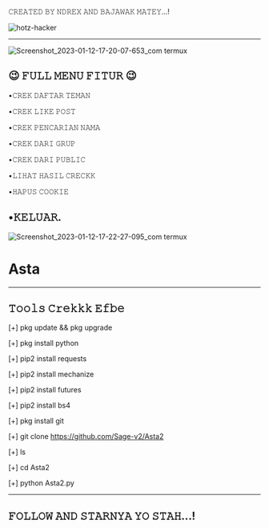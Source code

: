 𝙲𝚁𝙴𝙰𝚃𝙴𝙳 𝙱𝚈 𝙽𝙳𝚁𝙴𝚇 𝙰𝙽𝙳 𝙱𝙰𝙹𝙰𝚆𝙰𝙺 𝙼𝙰𝚃𝙴𝚈...! 

![hotz-hacker](https://user-images.githubusercontent.com/122218278/211880956-6a1214fa-f1d2-416f-8bfb-59d7eabc35da.gif)


----------------------------------------


![Screenshot_2023-01-12-17-20-07-653_com termux](https://user-images.githubusercontent.com/122218278/212028905-c8ab4d4c-9d2c-4779-9156-83dbf3700d7b.jpg)

😉 𝙵𝚄𝙻𝙻 𝙼𝙴𝙽𝚄 𝙵𝙸𝚃𝚄𝚁 😉
----------------------------------------
•𝙲𝚁𝙴𝙺 𝙳𝙰𝙵𝚃𝙰𝚁 𝚃𝙴𝙼𝙰𝙽

•𝙲𝚁𝙴𝙺 𝙻𝙸𝙺𝙴 𝙿𝙾𝚂𝚃

•𝙲𝚁𝙴𝙺 𝙿𝙴𝙽𝙲𝙰𝚁𝙸𝙰𝙽 𝙽𝙰𝙼𝙰

•𝙲𝚁𝙴𝙺 𝙳𝙰𝚁𝙸 𝙶𝚁𝚄𝙿

•𝙲𝚁𝙴𝙺 𝙳𝙰𝚁𝙸 𝙿𝚄𝙱𝙻𝙸𝙲

•𝙻𝙸𝙷𝙰𝚃 𝙷𝙰𝚂𝙸𝙻 𝙲𝚁𝙴𝙲𝙺𝙺

•𝙷𝙰𝙿𝚄𝚂 𝙲𝙾𝙾𝙺𝙸𝙴

•𝙺𝙴𝙻𝚄𝙰𝚁.
----------------------------------------

![Screenshot_2023-01-12-17-22-27-095_com termux](https://user-images.githubusercontent.com/122218278/212030048-1af92317-9cdf-41f7-ba46-c11ccae50835.jpg)


# Asta


------------------
𝚃𝚘𝚘𝚕𝚜 𝙲𝚛𝚎𝚔𝚔𝚔 𝙴𝚏𝚋𝚎
------------------



[+] pkg update && pkg upgrade

[+] pkg install python

[+] pip2 install requests

[+] pip2 install mechanize

[+] pip2 install futures

[+] pip2 install bs4

[+] pkg install git

[+] git clone https://github.com/Sage-v2/Asta2

[+] ls

[+] cd Asta2

[+] python Asta2.py




------------------------------
𝙵𝙾𝙻𝙻𝙾𝚆 𝙰𝙽𝙳 𝚂𝚃𝙰𝚁𝙽𝚈𝙰 𝚈𝙾 𝚂𝚃𝙰𝙷...!
------------------------------ 
